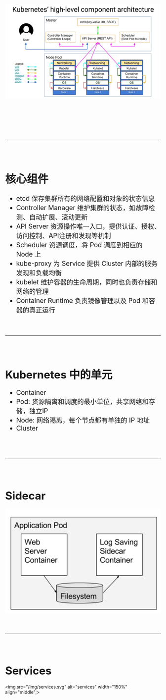 <!-- ex_nonav -->
<br>
<br>
<br>
<br>


![k8s-arch](img/k8s-arch.jpg)

<!-- 
+ account, inventory, shipping
+ api gateway
+ service discovery
 -->

<br>
<br>
<br>
<br>
<br>
<br>

---

<br>
<br>

<h1 style="font-size:250%;">核心组件</h1>
<ul style="font-size:150%;">
<li>etcd 保存集群所有的网络配置和对象的状态信息</li>
<li>Controller Manager 维护集群的状态，如故障检测、自动扩展、滚动更新</li>
<li>API Server 资源操作唯一入口，提供认证、授权、访问控制、API注册和发现等机制</li>
<li>Scheduler 资源调度，将 Pod 调度到相应的 Node 上</li>
<li>kube-proxy 为 Service 提供 Cluster 内部的服务发现和负载均衡</li>
<li>kubelet 维护容器的生命周期，同时也负责存储和网络的管理</li>
<li>Container Runtime 负责镜像管理以及 Pod 和容器的真正运行</li>
</ul>

<br>
<br>


<hr>
</hr>


<br>
<br>

<h1 style="font-size:250%;">Kubernetes 中的单元</h1>
<ul style="font-size:150%;">
<li>Container</li>
<li>Pod: 资源隔离和调度的最小单位，共享网络和存储，独立IP</li>
<li>Node: 网络隔离，每个节点都有单独的 IP 地址</li>
<li>Cluster</li>
</ul>

<br>
<br>
<br>

<hr>
</hr>


<br>
<br>

<h1 style="font-size:250%;">Sidecar</h1>

![ContainerSidecarPattern](/img/ContainerSidecarPattern.png)

<br>
<br>

<hr>
</hr>


<br>
<br>

<h1 style="font-size:250%;">Services</h1>

<img src="/img/services.svg" alt="services" width="150%" align="middle";>
